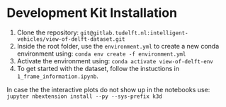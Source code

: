 # Development Kit Installation

1. Clone the repository: `git@gitlab.tudelft.nl:intelligent-vehicles/view-of-delft-dataset.git`
2. Inside the root folder, use the `environment.yml` to create a new conda environment using: `conda env create -f environment.yml`
3. Activate the environment using: `conda activate view-of-delft-env`
4. To get started with the dataset, follow the instuctions in `1_frame_information.ipynb`. 

In case the the interactive plots do not show up in the notebooks use: `jupyter nbextension install --py --sys-prefix k3d`
